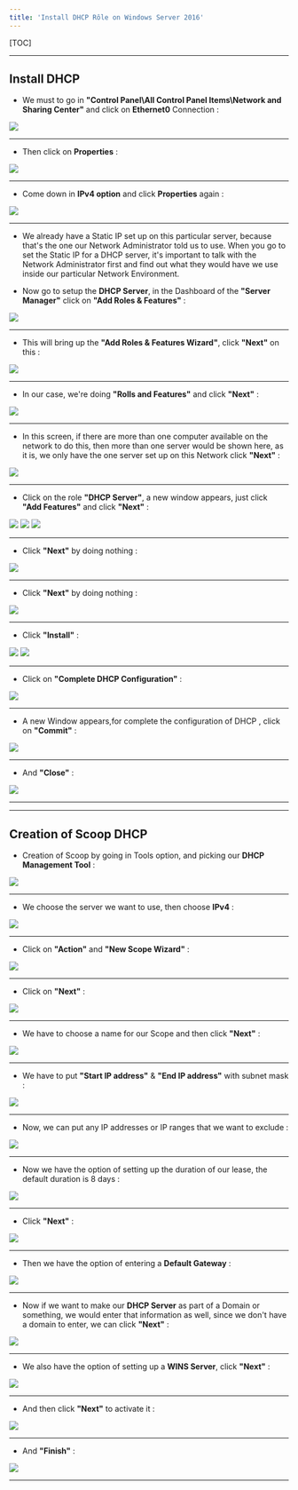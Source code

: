 ```yaml
---
title: 'Install DHCP Rôle on Windows Server 2016'
---
```


[TOC]

---
## Install DHCP 

- We must to go in **"Control Panel\All Control Panel Items\Network and Sharing Center"** and click on **Ethernet0** Connection :

![](Network1.png?lightbox)

---
- Then click on **Properties** :

![](Network2.png?lightbox=600,400)

---
- Come down in **IPv4 option** and click **Properties** again  :

![](Network3.png?lightbox=600,400)

---
- We already have a Static IP set up on this particular server, because that's the one our Network Administrator told us to use. When you go to set the Static IP for a DHCP server, it's important to talk with the Network Administrator first and find out what they would have we use inside our particular Network Environment.

- Now go to setup the **DHCP Server**, in the Dashboard of the **"Server Manager"** click on **"Add Roles & Features"** :

![](01-Server-Manager.png?lightbox=600,400)

---
- This will bring up the **"Add Roles & Features Wizard"**, click **"Next"** on this :

![](DHCP1.png?lightbox=600,400)

---
- In our case, we're doing **"Rolls and Features"** and click **"Next"** :

![](DHCP3.png)

---
- In this screen, if there are more than one computer available on the network to do this, then more than one server would be shown here, as it is, we only have the one server set up on this Network click **"Next"** :

![](DHCP3-1.png)

---
- Click on the role **"DHCP Server"**, a new window appears, just click **"Add Features"** and click **"Next"** :

![](DHCP4.png)
![](DHCP5.png)
![](DHCP6.png)

---
- Click **"Next"** by doing nothing :

![](DHCP7.png)

---
- Click **"Next"** by doing nothing :

![](DHCP8.png)

---
- Click **"Install"** :

![](DHCP9.png)
![](DHCP10.png)

---
- Click on **"Complete DHCP Configuration"** :

![](DHCP10-1.png)

---
- A new Window appears,for complete the configuration of DHCP , click on **"Commit"** :

![](DHCP11.png)

---
- And **"Close"** :

![](DHCP12.png)

---
---

## Creation of Scoop DHCP 

- Creation of Scoop by going in Tools option, and picking our **DHCP Management Tool** :

![](DHCP14.png)

---
- We choose the server we want to use, then choose **IPv4** :

![](DHCP14-1.png)

---
- Click on **"Action"** and **"New Scope Wizard"** :

![](DHCP15.png)

---
- Click on **"Next"** :

![](DHCP16.png)

---
- We have to choose a name for our Scope and then click **"Next"** :

![](DHCP17.png)

---
- We have to put **"Start IP address"** & **"End IP address"** with subnet mask :

![](DHCP18.png)

---
- Now, we can put any IP addresses or IP ranges that we want to exclude :

![](DHCP19.png)

---
- Now we have the option of setting up the duration of our lease, the default duration is 8 days :

![](DHCP20.png)

---
- Click **"Next"** :

![](DHCP21.png)

---
- Then we have the option of entering a **Default Gateway** :

![](DHCP22.png)

---
- Now if we want to make our **DHCP Server** as part of a Domain or something, we would enter that information as well, since we don't have a domain to enter, we can click **"Next"** :

![](DHCP23.png)

---
- We also have the option of setting up a **WINS Server**, click **"Next"** :

![](DHCP24.png)

---
- And then click **"Next"** to activate it :

![](DHCP25.png)

---
- And **"Finish"** :

![](DHCP26.png)

---
